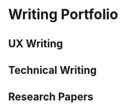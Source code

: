 <h1>Writing Portfolio</h1>

<h2>UX Writing</h2>
<h2>Technical Writing</h2>
<h2>Research Papers</h2>
